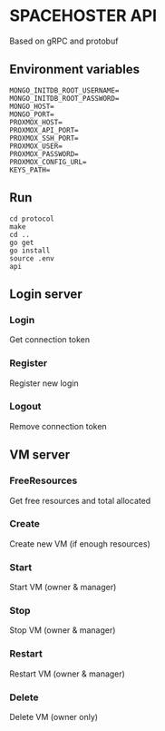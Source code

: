 # SPACEHOSTER API

Based on gRPC and protobuf

## Environment variables
```dotenv
MONGO_INITDB_ROOT_USERNAME=
MONGO_INITDB_ROOT_PASSWORD=
MONGO_HOST=
MONGO_PORT=
PROXMOX_HOST=
PROXMOX_API_PORT=
PROXMOX_SSH_PORT=
PROXMOX_USER=
PROXMOX_PASSWORD=
PROXMOX_CONFIG_URL=
KEYS_PATH=
```

## Run
```shell script
cd protocol
make
cd ..
go get
go install
source .env
api
```

## Login server

### Login
Get connection token

### Register
Register new login

### Logout
Remove connection token


## VM server
### FreeResources
Get free resources and total allocated 

### Create
Create new VM (if enough resources)

### Start
Start VM (owner & manager)

### Stop
Stop VM (owner & manager)

### Restart
Restart VM (owner & manager)

### Delete
Delete VM (owner only)